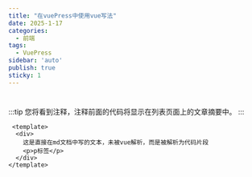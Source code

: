 ```yaml
---
title: "在vuePress中使用vue写法"
date: 2025-1-17
categories:
  - 前端
tags:
  - VuePress
sidebar: 'auto'
publish: true
sticky: 1
---
```


# <ClientOnly> <press></press> </ClientOnly>

:::tip
您将看到注释，注释前面的代码将显示在列表页面上的文章摘要中。
:::


```vue
 <template>
  <div>
    这是直接在md文档中写的文本，未被vue解析，而是被解析为代码片段
    <p>p标签</p>
  </div>
</template>
```
